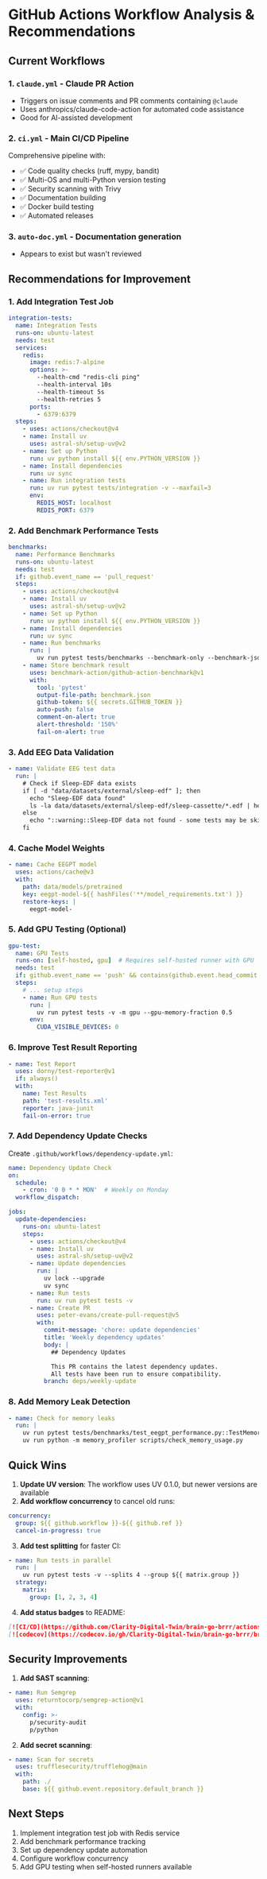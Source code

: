 # GitHub Actions Workflow Analysis & Recommendations

## Current Workflows

### 1. `claude.yml` - Claude PR Action
- Triggers on issue comments and PR comments containing `@claude`
- Uses anthropics/claude-code-action for automated code assistance
- Good for AI-assisted development

### 2. `ci.yml` - Main CI/CD Pipeline
Comprehensive pipeline with:
- ✅ Code quality checks (ruff, mypy, bandit)
- ✅ Multi-OS and multi-Python version testing
- ✅ Security scanning with Trivy
- ✅ Documentation building
- ✅ Docker build testing
- ✅ Automated releases

### 3. `auto-doc.yml` - Documentation generation
- Appears to exist but wasn't reviewed

## Recommendations for Improvement

### 1. Add Integration Test Job
```yaml
integration-tests:
  name: Integration Tests
  runs-on: ubuntu-latest
  needs: test
  services:
    redis:
      image: redis:7-alpine
      options: >-
        --health-cmd "redis-cli ping"
        --health-interval 10s
        --health-timeout 5s
        --health-retries 5
      ports:
        - 6379:6379
  steps:
    - uses: actions/checkout@v4
    - name: Install uv
      uses: astral-sh/setup-uv@v2
    - name: Set up Python
      run: uv python install ${{ env.PYTHON_VERSION }}
    - name: Install dependencies
      run: uv sync
    - name: Run integration tests
      run: uv run pytest tests/integration -v --maxfail=3
      env:
        REDIS_HOST: localhost
        REDIS_PORT: 6379
```

### 2. Add Benchmark Performance Tests
```yaml
benchmarks:
  name: Performance Benchmarks
  runs-on: ubuntu-latest
  needs: test
  if: github.event_name == 'pull_request'
  steps:
    - uses: actions/checkout@v4
    - name: Install uv
      uses: astral-sh/setup-uv@v2
    - name: Set up Python
      run: uv python install ${{ env.PYTHON_VERSION }}
    - name: Install dependencies
      run: uv sync
    - name: Run benchmarks
      run: |
        uv run pytest tests/benchmarks --benchmark-only --benchmark-json=benchmark.json
    - name: Store benchmark result
      uses: benchmark-action/github-action-benchmark@v1
      with:
        tool: 'pytest'
        output-file-path: benchmark.json
        github-token: ${{ secrets.GITHUB_TOKEN }}
        auto-push: false
        comment-on-alert: true
        alert-threshold: '150%'
        fail-on-alert: true
```

### 3. Add EEG Data Validation
```yaml
- name: Validate EEG test data
  run: |
    # Check if Sleep-EDF data exists
    if [ -d "data/datasets/external/sleep-edf" ]; then
      echo "Sleep-EDF data found"
      ls -la data/datasets/external/sleep-edf/sleep-cassette/*.edf | head -5
    else
      echo "::warning::Sleep-EDF data not found - some tests may be skipped"
    fi
```

### 4. Cache Model Weights
```yaml
- name: Cache EEGPT model
  uses: actions/cache@v3
  with:
    path: data/models/pretrained
    key: eegpt-model-${{ hashFiles('**/model_requirements.txt') }}
    restore-keys: |
      eegpt-model-
```

### 5. Add GPU Testing (Optional)
```yaml
gpu-test:
  name: GPU Tests
  runs-on: [self-hosted, gpu]  # Requires self-hosted runner with GPU
  needs: test
  if: github.event_name == 'push' && contains(github.event.head_commit.message, '[gpu]')
  steps:
    # ... setup steps
    - name: Run GPU tests
      run: |
        uv run pytest tests -v -m gpu --gpu-memory-fraction 0.5
      env:
        CUDA_VISIBLE_DEVICES: 0
```

### 6. Improve Test Result Reporting
```yaml
- name: Test Report
  uses: dorny/test-reporter@v1
  if: always()
  with:
    name: Test Results
    path: 'test-results.xml'
    reporter: java-junit
    fail-on-error: true
```

### 7. Add Dependency Update Checks
Create `.github/workflows/dependency-update.yml`:
```yaml
name: Dependency Update Check
on:
  schedule:
    - cron: '0 0 * * MON'  # Weekly on Monday
  workflow_dispatch:

jobs:
  update-dependencies:
    runs-on: ubuntu-latest
    steps:
      - uses: actions/checkout@v4
      - name: Install uv
        uses: astral-sh/setup-uv@v2
      - name: Update dependencies
        run: |
          uv lock --upgrade
          uv sync
      - name: Run tests
        run: uv run pytest tests -v
      - name: Create PR
        uses: peter-evans/create-pull-request@v5
        with:
          commit-message: 'chore: update dependencies'
          title: 'Weekly dependency updates'
          body: |
            ## Dependency Updates

            This PR contains the latest dependency updates.
            All tests have been run to ensure compatibility.
          branch: deps/weekly-update
```

### 8. Add Memory Leak Detection
```yaml
- name: Check for memory leaks
  run: |
    uv run pytest tests/benchmarks/test_eegpt_performance.py::TestMemoryBenchmarks -v
    uv run python -m memory_profiler scripts/check_memory_usage.py
```

## Quick Wins

1. **Update UV version**: The workflow uses UV 0.1.0, but newer versions are available
2. **Add workflow concurrency** to cancel old runs:
```yaml
concurrency:
  group: ${{ github.workflow }}-${{ github.ref }}
  cancel-in-progress: true
```

3. **Add test splitting** for faster CI:
```yaml
- name: Run tests in parallel
  run: |
    uv run pytest tests -v --splits 4 --group ${{ matrix.group }}
  strategy:
    matrix:
      group: [1, 2, 3, 4]
```

4. **Add status badges** to README:
```markdown
[![CI/CD](https://github.com/Clarity-Digital-Twin/brain-go-brrr/actions/workflows/ci.yml/badge.svg)](https://github.com/Clarity-Digital-Twin/brain-go-brrr/actions/workflows/ci.yml)
[![codecov](https://codecov.io/gh/Clarity-Digital-Twin/brain-go-brrr/branch/main/graph/badge.svg)](https://codecov.io/gh/Clarity-Digital-Twin/brain-go-brrr)
```

## Security Improvements

1. **Add SAST scanning**:
```yaml
- name: Run Semgrep
  uses: returntocorp/semgrep-action@v1
  with:
    config: >-
      p/security-audit
      p/python
```

2. **Add secret scanning**:
```yaml
- name: Scan for secrets
  uses: trufflesecurity/trufflehog@main
  with:
    path: ./
    base: ${{ github.event.repository.default_branch }}
```

## Next Steps

1. Implement integration test job with Redis service
2. Add benchmark performance tracking
3. Set up dependency update automation
4. Configure workflow concurrency
5. Add GPU testing when self-hosted runners available
